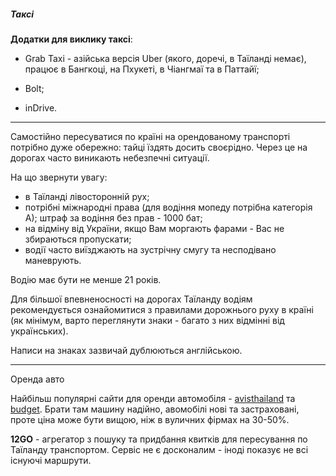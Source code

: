 ##### Таксі

**Додатки для виклику таксі**:

- Grab Taxi - азійська версія Uber (якого, доречі, в Таїланді немає), працює в Бангкоці, на Пхукеті, в Чіангмаї та в Паттайї;

- Bolt;

- inDrive.

***


Самостійно пересуватися по країні на орендованому транспорті потрібно дуже обережно: тайці їздять досить своєрідно. Через це на дорогах часто виникають небезпечні ситуації.

На що звернути увагу:

- в Таїланді лівосторонній рух;
- потрібні міжнародні права (для водіння мопеду потрібна категорія А); штраф за водіння без прав - 1000 бат;
- на відміну від України, якщо Вам моргають фарами - Вас не збираються пропускати;
- водії часто виїзджають на зустрічну смугу та несподівано маневрують.

Водію має бути не менше 21 років.

Для більшої впевненосності на дорогах Таїланду водіям рекомендується ознайомитися з правилами дорожнього руху в країні (як мінімум, варто переглянути знаки - багато з них відмінні від українських). 

Написи на знаках зазвичай дублюються англійською.

***

Оренда авто

Найбільш популярні сайти для оренди автомобіля - [avisthailand](https://m.avisthailand.com/) та [budget](https://budget.co.th/). Брати там машину надійно, авомобілі нові та застраховані, проте ціна може бути вищою, ніж в вуличних фірмах на 30-50%.



**12GO** - агрегатор з пошуку та придбання квитків для пересування по Таїланду транспортом.
Сервіс не є досконалим - іноді показує не всі існуючі маршрути.